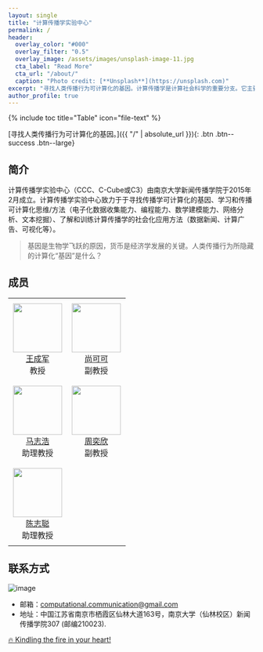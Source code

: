 ```yaml
---
layout: single
title: "计算传播学实验中心"
permalink: /
header:
  overlay_color: "#000"
  overlay_filter: "0.5"
  overlay_image: /assets/images/unsplash-image-11.jpg
  cta_label: "Read More"
  cta_url: "/about/"
  caption: "Photo credit: [**Unsplash**](https://unsplash.com)"
excerpt: "寻找人类传播行为可计算化的基因。计算传播学是计算社会科学的重要分支。它主要关注人类传播行为的可计算性基础，以传播网络分析、传播文本挖掘、数据科学等为主要分析工具，（以非介入地方式）大规模地收集并分析人类传播行为数据，挖掘人类传播行为背后的模式和法则，分析模式背后的生成机制与基本原理，可以被广泛地应用于数据新闻和计算广告等场景，注重编程训练、数学建模、可计算思维。"
author_profile: true
---
```


{% include toc title="Table" icon="file-text" %}


[寻找人类传播行为可计算化的基因。]({{ "/" | absolute_url }}){: .btn .btn--success .btn--large}

## 简介

计算传播学实验中心（CCC、C-Cube或C3）由南京大学新闻传播学院于2015年2月成立。计算传播学实验中心致力于于寻找传播学可计算化的基因、学习和传播可计算化思维/方法（电子化数据收集能力、编程能力、数学建模能力、网络分析、文本挖掘）、了解和训练计算传播学的社会化应用方法（数据新闻、计算广告、可视化等）。

> 基因是生物学飞跃的原因，货币是经济学发展的关键。人类传播行为所隐藏的计算化“基因”是什么？



## 成员

<table style="table-layout: auto; width: 450px">
  <tr>
    <td style="text-align: center; vertical-align: middle; padding:10px">
        <div>
            <img src="https://chengjun.github.io/authors/admin/avatar_hucdc0c36df1d51621c381efb87a23e0c7_43703_270x270_fill_q75_lanczos_center.jpg" width = 100px height = 100px><br>
            <a href="http://chengjun.github.io/">王成军</a><br>
            教授
        </div>
    </td>
    <td style="text-align: center; vertical-align: middle; padding:10px">
        <div>
            <img src="https://kekeshang.github.io/assets/images/-96x116.jpeg" width = 100px height = 100px><br>
            <a href="https://kekeshang.github.io/">尚可可</a><br>
            副教授
        </div>
    </td>
  </tr>
  
  <tr>
    <td style="text-align: center; vertical-align: middle; padding:10px">
        <div>
            <img src="https://scholar.googleusercontent.com/citations?view_op=view_photo&user=qscxWlUAAAAJ&citpid=2" width = 100px height = 100px><br>
            <a href="https://scholar.google.com/citations?user=qscxWlUAAAAJ&amp;hl=en">马志浩</a><br>
            助理教授
        </div>
    </td>
    <td style="text-align: center; vertical-align: middle; padding:10px">
        <div>
            <img src="https://zhouyixin.xyz/image/https%3A%2F%2Fs3-us-west-2.amazonaws.com%2Fsecure.notion-static.com%2F7ea1fe81-6cef-4dac-952c-3807fe426b98%2FIMG_1196_.jpg?table=block&id=3cb2fb58-19e4-4d51-be13-fc8b6089b258&spaceId=949b0961-e586-4e70-926a-3778ff946257&width=250&userId=&cache=v2" width = 100px height = 100px><br>
            <a href="https://zhouyixin.xyz/">周奕欣</a><br>
            副教授
        </div>
    </td>
  </tr>
  
  <tr>
    <td style="text-align: center; vertical-align: middle; padding:10px">
        <div>
            <img src="https://zhicongchen.github.io/images/czc.png" width = 100px height = 100px><br>
            <a href="https://zhicongchen.github.io/">陈志聪</a><br>
            助理教授
        </div>
    </td>
  </tr>
  
</table>

## 联系方式

![image](https://github.com/user-attachments/assets/7f8fe705-9f29-427d-841b-e339c43b60ff)

- 邮箱：computational.communication@gmail.com
- 地址：中国江苏省南京市栖霞区仙林大道163号，南京大学（仙林校区）新闻传播学院307 (邮编210023).

[🔥 Kindling the fire in your heart!](https://github.com/socrateslab/forum/edit/master/_pages/home.md)
